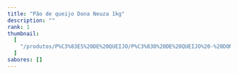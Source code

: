 ```yaml
---
title: "Pão de queijo Dona Neuza 1kg"
description: ""
rank: 1
thumbnail:
  [
    "/produtos/P%C3%83ES%20DE%20QUEIJO/P%C3%83O%20DE%20QUEIJO%20-%20DONA%20NEUZA%201KG.png",
  ]
sabores: []
---
```


